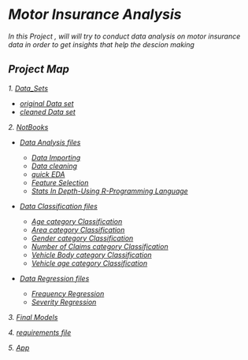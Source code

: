 # *Motor Insurance Analysis*


*In this Project , will will try to conduct data analysis on motor insurance data in order to get insights that help the descion making*


## *Project Map*

*1.* [*Data_Sets*](https://github.com/omars1234/Insurance_Analysis/tree/3368d590568e6e27b8103748e6750329f86cbf2b/Data_Sets)

* [*original Data set*](https://github.com/omars1234/Insurance_Analysis/blob/3368d590568e6e27b8103748e6750329f86cbf2b/Data_Sets/data_car.csv)
* [*cleaned Data set*](https://github.com/omars1234/Insurance_Analysis/blob/3368d590568e6e27b8103748e6750329f86cbf2b/Data_Sets/cleand_df.csv)


*2.* [*NotBooks*](https://github.com/omars1234/Insurance_Analysis/tree/bdbd94eb15e1af80fb3d155ad792c2c45f226949/Notebooks)

* [*Data Analysis files*](https://github.com/omars1234/Insurance_Analysis/tree/bdbd94eb15e1af80fb3d155ad792c2c45f226949/Notebooks/Data_Analysis)
  * [*Data Importing*](https://github.com/omars1234/Insurance_Analysis/blob/bdbd94eb15e1af80fb3d155ad792c2c45f226949/Notebooks/Data_Analysis/1_DataImporting.ipynb)
  * [*Data cleaning*](https://github.com/omars1234/Insurance_Analysis/blob/bdbd94eb15e1af80fb3d155ad792c2c45f226949/Notebooks/Data_Analysis/2_DataCleaning%26Preperations.ipynb)
  * [*quick EDA*](https://github.com/omars1234/Insurance_Analysis/blob/bdbd94eb15e1af80fb3d155ad792c2c45f226949/Notebooks/Data_Analysis/3_EDA.ipynb)
  * [*Feature Selection*](https://github.com/omars1234/Insurance_Analysis/blob/bdbd94eb15e1af80fb3d155ad792c2c45f226949/Notebooks/Data_Analysis/4_FeatureSelection.ipynb)
  * [*Stats In Depth-Using R-Programming Language*](https://github.com/omars1234/Insurance_Analysis/blob/bdbd94eb15e1af80fb3d155ad792c2c45f226949/Notebooks/Data_Analysis/stats.ipynb)
* [*Data Classification files*](https://github.com/omars1234/Insurance_Analysis/tree/bdbd94eb15e1af80fb3d155ad792c2c45f226949/Notebooks/Data_Classification)
  * [*Age category Classification*](https://github.com/omars1234/Insurance_Analysis/blob/bdbd94eb15e1af80fb3d155ad792c2c45f226949/Notebooks/Data_Classification/agecat_classifier_param.ipynb)
  * [*Area category Classification*](https://github.com/omars1234/Insurance_Analysis/blob/bdbd94eb15e1af80fb3d155ad792c2c45f226949/Notebooks/Data_Classification/area_classifier_param.ipynb)
  * [*Gender category Classification*](https://github.com/omars1234/Insurance_Analysis/blob/bdbd94eb15e1af80fb3d155ad792c2c45f226949/Notebooks/Data_Classification/gender_classifier_param.ipynb)
  * [*Number of Claims category Classification*](https://github.com/omars1234/Insurance_Analysis/blob/bdbd94eb15e1af80fb3d155ad792c2c45f226949/Notebooks/Data_Classification/numberofclaims_classifier_param.ipynb)
  * [*Vehicle Body category Classification*](https://github.com/omars1234/Insurance_Analysis/blob/bdbd94eb15e1af80fb3d155ad792c2c45f226949/Notebooks/Data_Classification/veh_body_classifier_param.ipynb)
  * [*Vehicle age category Classification*](https://github.com/omars1234/Insurance_Analysis/blob/bdbd94eb15e1af80fb3d155ad792c2c45f226949/Notebooks/Data_Classification/vehicleage_classifier_param.ipynb)
* [*Data Regression files*](https://github.com/omars1234/Insurance_Analysis/tree/bdbd94eb15e1af80fb3d155ad792c2c45f226949/Notebooks/Data_Regression)

  * [*Frequency Regression*](https://github.com/omars1234/Insurance_Analysis/blob/bdbd94eb15e1af80fb3d155ad792c2c45f226949/Notebooks/Data_Regression/Frequency_Regression_param.ipynb)
  * [*Severity Regression*](https://github.com/omars1234/Insurance_Analysis/blob/bdbd94eb15e1af80fb3d155ad792c2c45f226949/Notebooks/Data_Regression/Severity_Regression_param.ipynb)

*3.* [*Final Models*](https://github.com/omars1234/Insurance_Analysis/tree/bdbd94eb15e1af80fb3d155ad792c2c45f226949/final_models)


*4.* [*requirements file*](https://github.com/omars1234/Insurance_Analysis/blob/a976a21f562fd1de5777d08115f8b3a5b0e840aa/requirements.txt)

*5.* [*App*](https://github.com/omars1234/Insurance_Analysis/blob/50b353f7d352d446c6c47b0ab78664a8d8ae905b/App/app.py)

